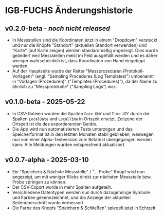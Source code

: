 IGB-FUCHS Änderungshistorie
===========================

v0.2.0-beta - *noch nicht released*
------------------------

- In Messstellen sind die Koordinaten jetzt in einem "Dropdown" versteckt und nur
  die Knöpfe "Standort" (aktuellen Standort verwenden) und "Karte" (auf Karte zeigen)
  werden standardmäßig angezeigt. Dies wurde geändert weil Messstellen meist im
  Feld ausgefüllt werden und es daher weniger wahrscheinlich ist, dass Koordinaten
  von Hand eingetippt werden.
- Auf der Hauptseite wurde der Reiter "Messprozeduren (Protokoll-Vorlagen)" (engl. "Sampling
  Procedures (Log Templates)") umbenannt in "Vorlagen (Prozeduren)" ("Templates (Procedures)"),
  da der Name zu ähnlich zu "Messprotokolle" ("Sampling Logs") war.

v0.1.0-beta - 2025-05-22
------------------------

- In CSV-Dateien wurden die Spalten `Date_DMY` und `Time_UTC` durch die Spalten
  `LocalDate` und `LocalTime` in Ortszeit ersetzt. Zeitzone der Ortszeit ist die
  des exportierenden Geräts.
- Die App wird nun automatisierten Tests unterzogen und das Speicherformat ist in den
  letzten Monaten stabil geblieben, weswegen nun von einer Alpha-Testversion
  zum Betatest übergegangen werden kann. Alle Meldungen wurden entsprechend aktualisiert.

v0.0.7-alpha - 2025-03-10
-------------------------

- Ein "Speichern & Nächste Messstelle" / "... Probe" Knopf wird nun angezeigt,
  um mit weniger Klicks direkt zur nächsten Messstelle bzw. Probe springen zu können.
- Der CSV-Export wurde in mehr Spalten aufgeteilt.
- Verschiedene Datentypen werden nun durch dazugehörige Symbole und Farben gekennzeichnet,
  und die Anzeige der aktuellen Seitenüberschrift wurde verbessert.
- Die Farbe des Knopfs "Speichern & Schließen" spiegelt jetzt in Echtzeit wieder, ob es
  Warnungen oder Fehler in der Eingabemaske gibt (zuvor passierte dies erst beim Klicken).
- Auf der Hauptseite sind Messprotokolle nun etwas mehr hervorgehoben.
- Bei der Auswahl einer Vorlage kann nun ein Eintrag mit Doppelklick ausgewählt werden.
- Zuvor wurde eine fehlende End-Zeit zu häufig als Fehler / Warnung gemeldet.

v0.0.6-alpha - 2025-01-27
-------------------------

- Beim Öffnen eines Objekts wird zum "nächsten relevanten" Eingabefeld gescrollt,
  anstatt wie vorher immer zum Anfang der Seite.
- Große Eingabefelder können durch einen neuen Knopf vergrößert und verkleinert werden.
  Bei neuen Objekten sind sie normalerweise anfangs ausgeklappt, ansonsten eingeklappt.
- Dateinamen beim Export beginnen jetzt mit dem Protokoll/Prozedur-Namen anstatt mit `fuchs`,
  damit bei abgekürzten Dateinamen die Dateien einfacher auseinanderzuhalten sind.
  Außerdem wurde das Format aller Dateinamen vereinheitlicht.
- Die App sollte sich jetzt immer selbst aktualisieren; ein Löschen des Caches
  sollte nicht mehr notwendig sein. (Bloß muss in manchen Fällen die Webseite
  zweimal neu geladen werden, um die neuste Version zu laden; auf manchen Handys
  ggf. mehrfach neu geladen und die App zwischendurch geschlossen werden.
  Dies lässt sich aufgrund der Offline-Funktionalität leider nicht vermeiden,
  müsste aber bei jeder neuen Version jeweils nur einmal notwendig sein.)

v0.0.5-alpha - 2024-12-19
-------------------------

- Beginn der Aufzeichnung der Änderungshistorie
